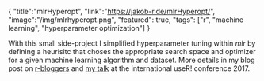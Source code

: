 {
    "title":"mlrHyperopt",
    "link":"https://jakob-r.de/mlrHyperopt/",
    "image":"/img/mlrhyperopt.png",
    "featured": true,
    "tags": ["r", "machine learning", "hyperparameter optimization"]
}

With this small side-project I simplified hyperparameter tuning within *mlr* by defining a heurisitc that choses the appropriate search space and optimizer for a given machine learning algorithm and dataset. More details in my blog post on [r-bloggers](https://www.r-bloggers.com/2017/07/parameter-tuning-with-mlrhyperopt/) and [my talk](https://channel9.msdn.com/Events/useR-international-R-User-conferences/useR-International-R-User-2017-Conference/mlrHyperopt-Effortless-and-collaborative-hyperparameter-optimization-experiments) at the international useR! conference 2017.

